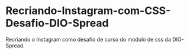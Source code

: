 # Recriando-Instagram-com-CSS-Desafio-DIO-Spread
Recriando o Instagram como desafio de curso do modulo de css da DIO-Spread.
